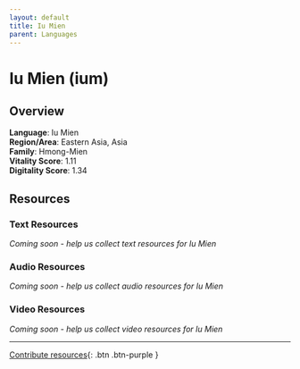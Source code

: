```yaml
---
layout: default
title: Iu Mien
parent: Languages
---
```


# Iu Mien (ium)

## Overview

**Language**: Iu Mien  
**Region/Area**: Eastern Asia, Asia  
**Family**: Hmong-Mien  
**Vitality Score**: 1.11  
**Digitality Score**: 1.34  

## Resources

### Text Resources
*Coming soon - help us collect text resources for Iu Mien*

### Audio Resources
*Coming soon - help us collect audio resources for Iu Mien*

### Video Resources
*Coming soon - help us collect video resources for Iu Mien*

---

[Contribute resources](https://fairtrain.github.io/){: .btn .btn-purple }
